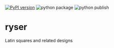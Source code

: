 [![PyPI version](https://badge.fury.io/py/ryser.svg)](https://badge.fury.io/py/ryser)
![python package](https://github.com/MHenderson/ryser/actions/workflows/python-package.yml/badge.svg)
![python publish](https://github.com/MHenderson/ryser/actions/workflows/python-publish.yml/badge.svg)

# ryser
 
Latin squares and related designs
